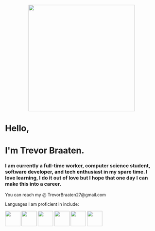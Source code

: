 <p align="Center">
  <img src="https://i.imgur.com/Ss3EJcs.png" height="350" width"350" />
</p>

<h1>Hello, </h1>
<h1> I'm Trevor Braaten.</h1>

<h3> I am currently a full-time worker, computer science student, software developer, and tech enthusiast in my spare time. I love learning, I do it out of love but I hope that one day I can make this into a career.</h3>
<p> You can reach my @ TrevorBraaten27@gmail.com </p>

<p> Languages I am proficient in include: </p>

<div>
  <img src="https://upload.wikimedia.org/wikipedia/commons/thumb/1/18/ISO_C%2B%2B_Logo.svg/1822px-ISO_C%2B%2B_Logo.svg.png" height="50" width="50" style="display: inline-block;"/>
  <img src="https://e7.pngegg.com/pngimages/724/306/png-clipart-c-logo-c-programming-language-icon-letter-c-blue-logo.png" height="50" width="50" style="display: inline-block;"/>
  <img src="https://upload.wikimedia.org/wikipedia/commons/thumb/c/c3/Python-logo-notext.svg/935px-Python-logo-notext.svg.png" height="50" width="50" style="display: inline-block;"/>
  <img src="https://cdn-icons-png.flaticon.com/512/732/732212.png" height="50" width="50" style="display: inline-block;"/>
  <img src="https://cdn-icons-png.flaticon.com/512/732/732190.png" height="50" width="50" style="display: inline-block;"/>
  <img src="https://cdn-icons-png.flaticon.com/512/5968/5968292.png" height="50" width="50" style="display: inline-block;"/>
</div>
